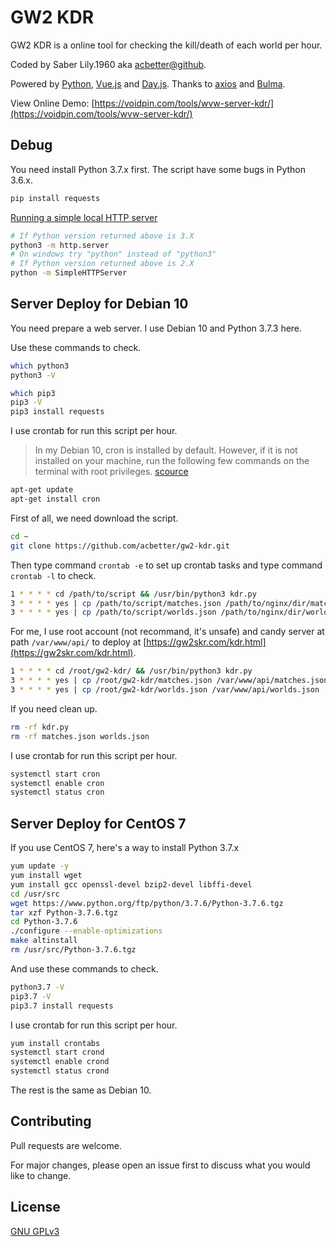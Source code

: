 # GW2 KDR

GW2 KDR is a online tool for checking the kill/death of each world per hour.

Coded by Saber Lily.1960 aka [acbetter@github](https://github.com/acbetter).

Powered by [Python](https://www.python.org/), [Vue.js](https://github.com/vuejs/vue) and [Day.js](https://github.com/iamkun/dayjs/). Thanks to [axios](https://github.com/axios/axios) and [Bulma](https://bulma.io/).

View Online Demo: [https://voidpin.com/tools/wvw-server-kdr/](https://voidpin.com/tools/wvw-server-kdr/)

## Debug

You need install Python 3.7.x first. The script have some bugs in Python 3.6.x.

```bash
pip install requests
```

[Running a simple local HTTP server](https://developer.mozilla.org/en-US/docs/Learn/Common_questions/set_up_a_local_testing_server)

```bash
# If Python version returned above is 3.X
python3 -m http.server
# On windows try "python" instead of "python3"
# If Python version returned above is 2.X
python -m SimpleHTTPServer
```

## Server Deploy for Debian 10

You need prepare a web server. I use Debian 10 and Python 3.7.3 here.

Use these commands to check.

```bash
which python3
python3 -V

which pip3
pip3 -V
pip3 install requests
```

I use crontab for run this script per hour.

> In my Debian 10, cron is installed by default. However, if it is not installed on your machine, run the following few commands on the terminal with root privileges. [scource](https://vitux.com/how-to-setup-a-cron-job-in-debian-10/)

```bash
apt-get update
apt-get install cron
```

First of all, we need download the script.

```bash
cd ~
git clone https://github.com/acbetter/gw2-kdr.git
```

Then type command `crontab -e` to set up crontab tasks and type command `crontab -l` to check.

```bash
1 * * * * cd /path/to/script && /usr/bin/python3 kdr.py
3 * * * * yes | cp /path/to/script/matches.json /path/to/nginx/dir/matches.json
3 * * * * yes | cp /path/to/script/worlds.json /path/to/nginx/dir/worlds.json
```

For me, I use root account (not recommand, it's unsafe) and candy server at path `/var/www/api/` to deploy at [https://gw2skr.com/kdr.html](https://gw2skr.com/kdr.html).

```bash
1 * * * * cd /root/gw2-kdr/ && /usr/bin/python3 kdr.py
3 * * * * yes | cp /root/gw2-kdr/matches.json /var/www/api/matches.json
3 * * * * yes | cp /root/gw2-kdr/worlds.json /var/www/api/worlds.json
```

If you need clean up.

```bash
rm -rf kdr.py
rm -rf matches.json worlds.json
```

I use crontab for run this script per hour.

```bash
systemctl start cron
systemctl enable cron
systemctl status cron
```

## Server Deploy for CentOS 7

If you use CentOS 7, here's a way to install Python 3.7.x

```bash
yum update -y
yum install wget
yum install gcc openssl-devel bzip2-devel libffi-devel
cd /usr/src
wget https://www.python.org/ftp/python/3.7.6/Python-3.7.6.tgz
tar xzf Python-3.7.6.tgz
cd Python-3.7.6
./configure --enable-optimizations
make altinstall
rm /usr/src/Python-3.7.6.tgz
```

And use these commands to check.

```bash
python3.7 -V
pip3.7 -V
pip3.7 install requests
```

I use crontab for run this script per hour.

```bash
yum install crontabs
systemctl start crond
systemctl enable crond
systemctl status crond
```

The rest is the same as Debian 10.

## Contributing

Pull requests are welcome.

For major changes, please open an issue first to discuss what you would like to change.

## License

[GNU GPLv3](https://choosealicense.com/licenses/gpl-3.0/)
